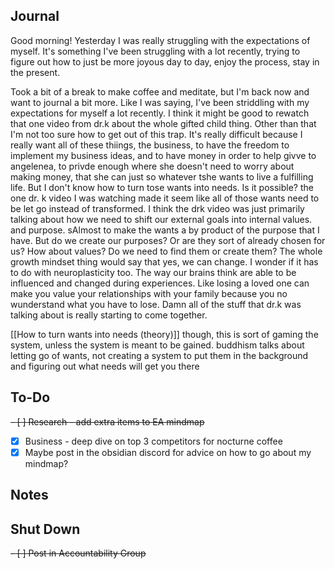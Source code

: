 ## Journal
Good morning! Yesterday I was really struggling with the expectations of myself. It's something I've been struggling with a lot recently, trying to figure out how to just be more joyous day to day, enjoy the process, stay in the present.

Took a bit of a break to make coffee and meditate, but I'm back now and want to journal a bit more. Like I was saying, I've been striddling with my expectations for myself a lot recently. I think it might be good to rewatch that one video from dr.k about the whole gifted child thing. Other than that I'm not too sure how to get out of this trap. It's really difficult because I really want all of these thiings,  the business, to have the freedom to implement my business ideas, and to have money in order to help givve to angelenea, to privde enough where she doesn't need to worry about making money, that she can just so whatever tshe wants to live a fulfilling life. But I don't know how to turn tose wants into needs. Is it possible? the one dr. k video I was watching made it seem like all of those wants need to be let go instead of transformed. I think the drk video was just primarily talking about how we need to shift our external goals into internal values. and purpose. sAlmost to make the wants a by product of the purpose that I have. But do we create our purposes? Or are they sort of already chosen for us? How about values? Do we need to find them or create them? The whole growth mindset thing would say that yes, we can change. I wonder if it has to do with neuroplasticity too. The way our brains think are able to be influenced and changed during experiences. Like losing a loved one can make you value your relationships with your family because you no wunderstand what you have to lose. Damn all of the stuff that dr.k was talking about is really starting to come together. 

[[How to turn wants into needs (theory)]]
though, this is sort of gaming the system, unless the system is meant to be gained. buddhism talks about letting go of wants, not creating a system to put them in the background and figuring out what needs will get you there


## To-Do
<del>- [ ] Research - add extra items to EA mindmap</del>
- [x] Business -  deep dive on top 3 competitors for nocturne coffee
- [x] Maybe post in the obsidian discord for advice on how to go about my mindmap?

## Notes


## Shut Down
<del>- [ ] Post in Accountability Group</del>